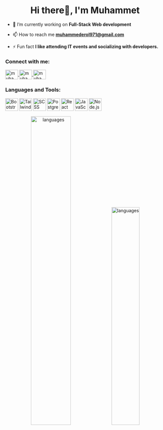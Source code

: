 <h1 align="center">Hi there👋, I'm Muhammet</h1>

- 🔭 I’m currently working on **Full-Stack Web development**

- 📫 How to reach me **muhammederol971@gmail.com**

- ⚡ Fun fact **I like attending IT events and socializing with developers.**

<h3 align="left">Connect with me:</h3>
<p align="left">
  <a href="https://linkedin.com/in/muhammet-erol-644576255" target="_blank">
    <img align="center" src="https://raw.githubusercontent.com/rahuldkjain/github-profile-readme-generator/master/src/images/icons/Social/linked-in-alt.svg" alt="muhammet-erol-644576255" height="30" width="40" />
  </a>
  <a href="https://kaggle.com/muhammeterol" target="_blank">
    <img align="center" src="https://raw.githubusercontent.com/rahuldkjain/github-profile-readme-generator/master/src/images/icons/Social/kaggle.svg" alt="muhammeterol" height="30" width="40" />
  </a>
  <a href="https://instagram.com/muhammeterl1912" target="_blank">
    <img align="center" src="https://raw.githubusercontent.com/rahuldkjain/github-profile-readme-generator/master/src/images/icons/Social/instagram.svg" alt="muhammeterl1912" height="30" width="40" />
  </a>
</p>

<h3 align="left">Languages and Tools:</h3>
<p align="left">
  <img src="https://getbootstrap.com/" alt="Bootstrap" width="40" height="40"/>
  <img src="https://tailwindcss.com/" alt="Tailwind CSS" width="40" height="40"/>
  <img src="https://sass-lang.com/" alt="SCSS" width="40" height="40"/>
  <img src="https://www.postgresql.org/" alt="PostgreSQL" width="40" height="40"/>
  <img src="https://react.dev/" alt="React" width="40" height="40"/>
  <img src="https://www.javascript.com/" alt="JavaScript" width="40" height="40"/>
  <img src="https://nodejs.org/en" alt="Node.js" width="40" height="40"/>
</p>

<div align="center">
  <img src="https://github-readme-stats.vercel.app/api/?username=muhammeterl1912&count_private=true&theme=tokyonight&showicons=true" alt="languages" width="50%">
  <img src="https://github-readme-stats.vercel.app/api/top-langs/?username=muhammeterl1912&theme=chartreuse-dark&layout=compact" alt="languages" width="42%">
</div>

